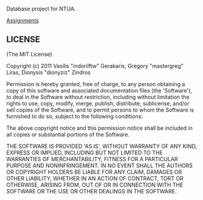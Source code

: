 Database project for NTUA. 

[Assignments](http://courses.dbnet.ntua.gr/el/baseis_dedomenvn/askiseis-_ergasies.html)


## LICENSE


(The MIT License)

Copyright (c) 2011 Vasilis "indorilftw" Gerakaris, Gregory "mastergreg" Liras, Dionysis "dionyziz" Zindros

Permission is hereby granted, free of charge, to any person obtaining
a copy of this software and associated documentation files (the
'Software'), to deal in the Software without restriction, including
without limitation the rights to use, copy, modify, merge, publish,
distribute, sublicense, and/or sell copies of the Software, and to
permit persons to whom the Software is furnished to do so, subject to
the following conditions:

The above copyright notice and this permission notice shall be
included in all copies or substantial portions of the Software.

THE SOFTWARE IS PROVIDED 'AS IS', WITHOUT WARRANTY OF ANY KIND,
EXPRESS OR IMPLIED, INCLUDING BUT NOT LIMITED TO THE WARRANTIES OF
MERCHANTABILITY, FITNESS FOR A PARTICULAR PURPOSE AND NONINFRINGEMENT.
IN NO EVENT SHALL THE AUTHORS OR COPYRIGHT HOLDERS BE LIABLE FOR ANY
CLAIM, DAMAGES OR OTHER LIABILITY, WHETHER IN AN ACTION OF CONTRACT,
TORT OR OTHERWISE, ARISING FROM, OUT OF OR IN CONNECTION WITH THE
SOFTWARE OR THE USE OR OTHER DEALINGS IN THE SOFTWARE.

